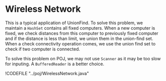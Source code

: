 # Wireless Network

This is a typical application of UnionFind. To solve this problem, we maintain a `HashSet` contains
all fixed computers. When a new computer is fixed, we check distances from this computer to previously
fixed computer and if the distance is less than limit, we union them in the union-find set. When a 
check connectivity operation comes, we use the union find set to check if two computer is connected.

To solve this problem on POJ, we may not use `Scanner` as it may be too slow for inputing. A `BufferedReader`
is a better choice.

!CODEFILE "../poj/WirelessNetwork.java"
